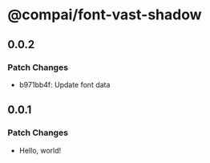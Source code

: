 # @compai/font-vast-shadow

## 0.0.2

### Patch Changes

- b971bb4f: Update font data

## 0.0.1

### Patch Changes

- Hello, world!
